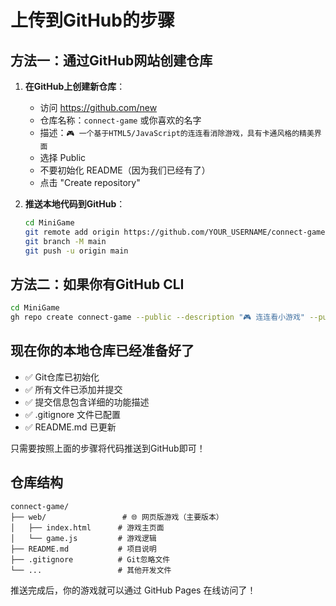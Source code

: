 # 上传到GitHub的步骤

## 方法一：通过GitHub网站创建仓库

1. **在GitHub上创建新仓库**：
   - 访问 https://github.com/new
   - 仓库名称：`connect-game` 或你喜欢的名字
   - 描述：`🎮 一个基于HTML5/JavaScript的连连看消除游戏，具有卡通风格的精美界面`
   - 选择 Public
   - 不要初始化 README（因为我们已经有了）
   - 点击 "Create repository"

2. **推送本地代码到GitHub**：
   ```bash
   cd MiniGame
   git remote add origin https://github.com/YOUR_USERNAME/connect-game.git
   git branch -M main
   git push -u origin main
   ```

## 方法二：如果你有GitHub CLI

```bash
cd MiniGame
gh repo create connect-game --public --description "🎮 连连看小游戏" --push
```

## 现在你的本地仓库已经准备好了

- ✅ Git仓库已初始化
- ✅ 所有文件已添加并提交
- ✅ 提交信息包含详细的功能描述
- ✅ .gitignore 文件已配置
- ✅ README.md 已更新

只需要按照上面的步骤将代码推送到GitHub即可！

## 仓库结构
```
connect-game/
├── web/                 # 🌐 网页版游戏（主要版本）
│   ├── index.html      # 游戏主页面
│   └── game.js         # 游戏逻辑
├── README.md           # 项目说明
├── .gitignore          # Git忽略文件
└── ...                 # 其他开发文件
```

推送完成后，你的游戏就可以通过 GitHub Pages 在线访问了！